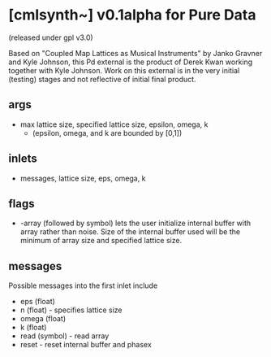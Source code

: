 # [cmlsynth~] v0.1alpha for Pure Data
(released under gpl v3.0)



Based on "Coupled Map Lattices as Musical Instruments" by Janko Gravner and Kyle Johnson, this Pd external is the product of Derek Kwan working together with Kyle Johnson. Work on this external is in the very initial (testing) stages and not reflective of initial final product.


## args
* max lattice size, specified lattice size, epsilon, omega, k
    * (epsilon, omega, and k are bounded by [0,1])

## inlets
* messages, lattice size, eps, omega, k

## flags 
* -array (followed by symbol) lets the user initialize internal buffer with array rather than noise. Size of the internal buffer used will be the minimum of array size and specified lattice size.

## messages
Possible messages into the first inlet include
* eps (float)
* n (float) - specifies lattice size
* omega (float)
* k (float)
* read (symbol) - read array
* reset - reset internal buffer and phasex
